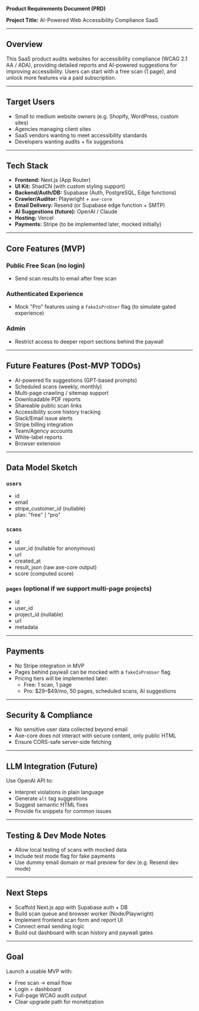 **Product Requirements Document (PRD)**

**Project Title:** AI-Powered Web Accessibility Compliance SaaS

---

## **Overview**

This SaaS product audits websites for accessibility compliance (WCAG 2.1 AA / ADA), providing detailed reports and AI-powered suggestions for improving accessibility. Users can start with a free scan (1 page), and unlock more features via a paid subscription.

---

## **Target Users**

- Small to medium website owners (e.g. Shopify, WordPress, custom sites)
- Agencies managing client sites
- SaaS vendors wanting to meet accessibility standards
- Developers wanting audits + fix suggestions

---

## **Tech Stack**

- **Frontend:** Next.js (App Router)
- **UI Kit:** ShadCN (with custom styling support)
- **Backend/Auth/DB:** Supabase (Auth, PostgreSQL, Edge functions)
- **Crawler/Auditor:** Playwright + `axe-core`
- **Email Delivery:** Resend (or Supabase edge function + SMTP)
- **AI Suggestions (future):** OpenAI / Claude
- **Hosting:** Vercel
- **Payments:** Stripe (to be implemented later, mocked initially)

---

## **Core Features (MVP)**

### **Public Free Scan (no login)**

- Send scan results to email after free scan

### **Authenticated Experience**

- Mock "Pro" features using a `fakeIsProUser` flag (to simulate gated experience)

### **Admin**

- Restrict access to deeper report sections behind the paywall

---

## **Future Features (Post-MVP TODOs)**

- AI-powered fix suggestions (GPT-based prompts)
- Scheduled scans (weekly, monthly)
- Multi-page crawling / sitemap support
- Downloadable PDF reports
- Shareable public scan links
- Accessibility score history tracking
- Slack/Email issue alerts
- Stripe billing integration
- Team/Agency accounts
- White-label reports
- Browser extension

---

## **Data Model Sketch**

### `users`

- id
- email
- stripe\_customer\_id (nullable)
- plan: "free" | "pro"

### `scans`

- id
- user\_id (nullable for anonymous)
- url
- created\_at
- result\_json (raw axe-core output)
- score (computed score)

### `pages` (optional if we support multi-page projects)

- id
- user\_id
- project\_id (nullable)
- url
- metadata

---

## **Payments**

- No Stripe integration in MVP
- Pages behind paywall can be mocked with a `fakeIsProUser` flag
- Pricing tiers will be implemented later:
  - Free: 1 scan, 1 page
  - Pro: \$29–\$49/mo, 50 pages, scheduled scans, AI suggestions

---

## **Security & Compliance**

- No sensitive user data collected beyond email
- Axe-core does not interact with secure content, only public HTML
- Ensure CORS-safe server-side fetching

---

## **LLM Integration (Future)**

Use OpenAI API to:

- Interpret violations in plain language
- Generate `alt` tag suggestions
- Suggest semantic HTML fixes
- Provide fix snippets for common issues

---

## **Testing & Dev Mode Notes**

- Allow local testing of scans with mocked data
- Include test mode flag for fake payments
- Use dummy email domain or mail preview for dev (e.g. Resend dev mode)

---

## **Next Steps**

- Scaffold Next.js app with Supabase auth + DB
- Build scan queue and browser worker (Node/Playwright)
- Implement frontend scan form and report UI
- Connect email sending logic
- Build out dashboard with scan history and paywall gates

---

## **Goal**

Launch a usable MVP with:

- Free scan → email flow
- Login + dashboard
- Full-page WCAG audit output
- Clear upgrade path for monetization

